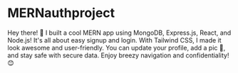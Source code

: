 # MERNauthproject
Hey there! 👋 I built a cool MERN app using MongoDB, Express.js, React, and Node.js! It's all about easy signup and login. With Tailwind CSS, I made it look awesome and user-friendly. You can update your profile, add a pic 📸, and stay safe with secure data. Enjoy breezy navigation and confidentiality! 😊
